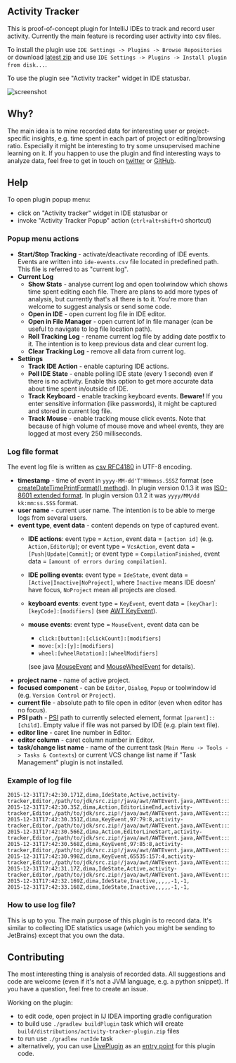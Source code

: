 ## Activity Tracker
This is proof-of-concept plugin for IntelliJ IDEs to track and record user activity.
Currently the main feature is recording user activity into csv files.

To install the plugin use `IDE Settings -> Plugins -> Browse Repositories`
or download [latest zip](https://github.com/dkandalov/activity-tracker/blob/master/activity-tracker-plugin.zip)
and use `IDE Settings -> Plugins -> Install plugin from disk...`.

To use the plugin see "Activity tracker" widget in IDE statusbar.

<img src="https://raw.githubusercontent.com/dkandalov/activity-tracker/master/screenshot.png" alt="screenshot" title="screenshot" align="center"/>


## Why?
The main idea is to mine recorded data for interesting user or project-specific insights,
e.g. time spent in each part of project or editing/browsing ratio.
Especially it might be interesting to try some unsupervised machine learning on it.
If you happen to use the plugin and find interesting ways to analyze data, feel free to get in touch on
[twitter](https://twitter.com/dmitrykandalov) or [GitHub](https://github.com/dkandalov/activity-tracker/issues).


## Help
To open plugin popup menu:
 - click on "Activity tracker" widget in IDE statusbar or
 - invoke "Activity Tracker Popup" action (`ctrl+alt+shift+O` shortcut)

### Popup menu actions
 - **Start/Stop Tracking** - activate/deactivate recording of IDE events.
 Events are written into `ide-events.csv` file located in predefined path.
 This file is referred to as "current log".
 - **Current Log**
    - **Show Stats** - analyse current log and open toolwindow which shows time spent editing each file.
		There are plans to add more types of analysis, but currently that's all there is to it.
		You're more than welcome to suggest analysis or send some code.
    - **Open in IDE** - open current log file in IDE editor.
    - **Open in File Manager** - open current lof in file manager
        (can be useful to navigate to log file location path).
    - **Roll Tracking Log** - rename current log file by adding date postfix to it.
        The intention is to keep previous data and clear current log.
    - **Clear Tracking Log** - remove all data from current log.
 - **Settings**
    - **Track IDE Action** - enable capturing IDE actions.
    - **Poll IDE State** - enable polling IDE state (every 1 second) even if there is no activity.
        Enable this option to get more accurate data about time spent in/outside of IDE.
    - **Track Keyboard** - enable tracking keyboard events. __**Beware!**__
        If you enter sensitive information (like passwords), it might be captured and stored in current log file.
    - **Track Mouse** - enable tracking mouse click events.
      Note that because of high volume of mouse move and wheel events, they are logged at most every 250 milliseconds.

### Log file format
The event log file is written as [csv RFC4180](https://tools.ietf.org/html/rfc4180) in UTF-8 encoding.

 - **timestamp** - time of event in `yyyy-MM-dd'T'HHmmss.SSSZ` format
   (see [createDateTimePrintFormat() method](https://github.com/dkandalov/activity-tracker/blob/6ca1342e8c71c96f5f7a1c52095c61317cc78650/src/main/activitytracker/TrackerEvent.groovy#L109-L109)).
   In plugin version 0.1.3 it was [ISO-8601 extended format](https://docs.oracle.com/javase/8/docs/api/java/time/format/DateTimeFormatter.html#ISO_OFFSET_DATE_TIME).
   In plugin version 0.1.2 it was `yyyy/MM/dd kk:mm:ss.SSS` format.
 - **user name** - current user name. The intention is to be able to merge logs from several users.
 - **event type**, **event data** - content depends on type of captured event.
    - **IDE actions**: event type = `Action`, event data = `[action id]` (e.g. `Action,EditorUp`);
                       or event type = `VcsAction`, event data = `[Push|Update|Commit]`;
                       or event type = `CompilationFinished`, event data = `[amount of errors during compilation]`.
    - **IDE polling events**: event type = `IdeState`, event data = `[Active|Inactive|NoProject]`,
      where `Inactive` means IDE doesn' have focus, `NoProject` mean all projects are closed.
    - **keyboard events**: event type = `KeyEvent`, event data = `[keyChar]:[keyCode]:[modifiers]`
      (see [AWT KeyEvent](https://docs.oracle.com/javase/7/docs/api/java/awt/event/KeyEvent.html)).
    - **mouse events**: event type = `MouseEvent`, event data can be
        - `click:[button]:[clickCount]:[modifiers]`
        - `move:[x]:[y]:[modifiers]`
        - `wheel:[wheelRotation]:[wheelModifiers]`

      (see java [MouseEvent](https://docs.oracle.com/javase/7/docs/api/java/awt/event/MouseEvent.html)
      and [MouseWheelEvent](https://docs.oracle.com/javase/7/docs/api/java/awt/event/MouseWheelEvent.html) for details).
 - **project name** - name of active project.
 - **focused component** - can be `Editor`, `Dialog`, `Popup` or toolwindow id (e.g. `Version Control` or `Project`).
 - **current file** - absolute path to file open in editor (even when editor has no focus).
 - **PSI path** - [PSI](http://www.jetbrains.org/intellij/sdk/docs/basics/architectural_overview/psi_elements.html)
                  path to currently selected element, format `[parent]::[child]`.
                  Empty value if file was not parsed by IDE (e.g. plain text file).
 - **editor line** - caret line number in Editor.
 - **editor column** - caret column number in Editor.
 - **task/change list name** - name of the current task (`Main Menu -> Tools -> Tasks & Contexts`) 
                               or current VCS change list name if "Task Management" plugin is not installed.


### Example of log file
```
2015-12-31T17:42:30.171Z,dima,IdeState,Active,activity-tracker,Editor,/path/to/jdk/src.zip!/java/awt/AWTEvent.java,AWTEvent::isConsumed,450,8,
2015-12-31T17:42:30.35Z,dima,Action,EditorLineEnd,activity-tracker,Editor,/path/to/jdk/src.zip!/java/awt/AWTEvent.java,AWTEvent::isConsumed,450,8,
2015-12-31T17:42:30.351Z,dima,KeyEvent,97:79:8,activity-tracker,Editor,/path/to/jdk/src.zip!/java/awt/AWTEvent.java,AWTEvent::isConsumed,450,24,
2015-12-31T17:42:30.566Z,dima,Action,EditorLineStart,activity-tracker,Editor,/path/to/jdk/src.zip!/java/awt/AWTEvent.java,AWTEvent::isConsumed,450,24,
2015-12-31T17:42:30.568Z,dima,KeyEvent,97:85:8,activity-tracker,Editor,/path/to/jdk/src.zip!/java/awt/AWTEvent.java,AWTEvent::isConsumed,450,8,
2015-12-31T17:42:30.998Z,dima,KeyEvent,65535:157:4,activity-tracker,Editor,/path/to/jdk/src.zip!/java/awt/AWTEvent.java,AWTEvent::isConsumed,450,8,
2015-12-31T17:42:31.17Z,dima,IdeState,Active,activity-tracker,Editor,/path/to/jdk/src.zip!/java/awt/AWTEvent.java,AWTEvent::isConsumed,450,8,
2015-12-31T17:42:32.169Z,dima,IdeState,Inactive,,,,,-1,-1,
2015-12-31T17:42:33.168Z,dima,IdeState,Inactive,,,,,-1,-1,
```

### How to use log file?
This is up to you.
The main purpose of this plugin is to record data.
It's similar to collecting IDE statistics usage (which you might be sending to JetBrains) except that you own the data.


## Contributing
The most interesting thing is analysis of recorded data.
All suggestions and code are welcome (even if it's not a JVM language, e.g. a python snippet).
If you have a question, feel free to create an issue.

Working on the plugin:
 - to edit code, open project in IJ IDEA importing gradle configuration 
 - to build use `./gradlew buildPlugin` task which will create `build/distributions/activity-tracker-plugin.zip` files
 - to run use `./gradlew runIde` task
 - alternatively, you can use [LivePlugin](https://github.com/dkandalov/live-plugin) 
 as an [entry point](https://github.com/dkandalov/live-plugin/wiki/Liveplugin-as-an-entry-point-for-standard-plugins)
 for this plugin code.
